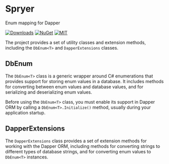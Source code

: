 # Spryer
Enum mapping for Dapper

[![Downloads](https://img.shields.io/nuget/dt/Spryer.svg)](https://www.nuget.org/packages/Spryer)
[![NuGet](https://img.shields.io/nuget/v/Spryer.svg)](https://www.nuget.org/packages/Spryer)
[![MIT](https://img.shields.io/badge/license-MIT-blue.svg)](https://github.com/vborovikov/spryer/blob/main/LICENSE)

The project provides a set of utility classes and extension methods, including the `DbEnum<T>` and `DapperExtensions` classes.

## DbEnum
The `DbEnum<T>` class is a generic wrapper around C# enumerations that provides support for storing enum values in a database. It includes methods for converting between enum values and database values, and for serializing and deserializing enum values.

Before using the `DbEnum<T>` class, you must enable its support in Dapper ORM by calling a `DbEnum<T>.Initialize()` method, usually during your application startup.

## DapperExtensions
The `DapperExtensions` class provides a set of extension methods for working with the Dapper ORM, including methods for converting strings to different types of database strings, and for converting enum values to `DbEnum<T>` instances.
